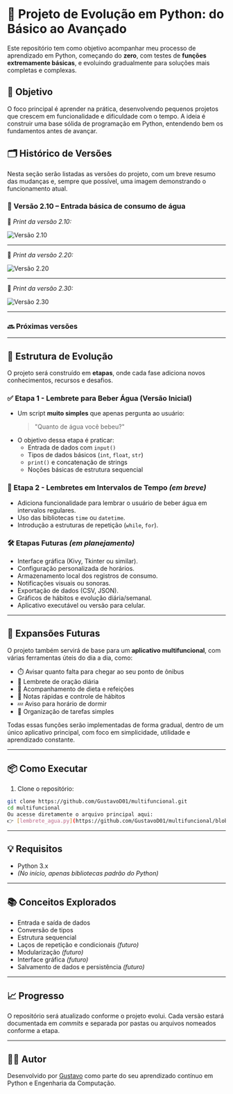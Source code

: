 # 🐍 Projeto de Evolução em Python: do Básico ao Avançado

Este repositório tem como objetivo acompanhar meu processo de aprendizado em Python, começando do **zero**, com testes de **funções extremamente básicas**, e evoluindo gradualmente para soluções mais completas e complexas.

## 🚀 Objetivo

O foco principal é aprender na prática, desenvolvendo pequenos projetos que crescem em funcionalidade e dificuldade com o tempo. A ideia é construir uma base sólida de programação em Python, entendendo bem os fundamentos antes de avançar.

## 🗂️ Histórico de Versões

Nesta seção serão listadas as versões do projeto, com um breve resumo das mudanças e, sempre que possível, uma imagem demonstrando o funcionamento atual.

### 📌 Versão 2.10 – Entrada básica de consumo de água

📸 *Print da versão 2.10:*

![Versão 2.10](prints/versao_2.10.png)

---

📸 *Print da versão 2.20:*

![Versão 2.20](prints/versao_2.20.png)

---

📸 *Print da versão 2.30:*

![Versão 2.30](prints/versao_2.30.png)

---

### 🔜 Próximas versões

---

## 🧠 Estrutura de Evolução

O projeto será construído em **etapas**, onde cada fase adiciona novos conhecimentos, recursos e desafios.

### ✅ Etapa 1 - Lembrete para Beber Água (Versão Inicial)
- Um script **muito simples** que apenas pergunta ao usuário:
  > "Quanto de água você bebeu?"
- O objetivo dessa etapa é praticar:
  - Entrada de dados com `input()`
  - Tipos de dados básicos (`int`, `float`, `str`)
  - `print()` e concatenação de strings
  - Noções básicas de estrutura sequencial

### 🔄 Etapa 2 - Lembretes em Intervalos de Tempo *(em breve)*
- Adiciona funcionalidade para lembrar o usuário de beber água em intervalos regulares.
- Uso das bibliotecas `time` ou `datetime`.
- Introdução a estruturas de repetição (`while`, `for`).

### 🛠️ Etapas Futuras *(em planejamento)*
- Interface gráfica (Kivy, Tkinter ou similar).
- Configuração personalizada de horários.
- Armazenamento local dos registros de consumo.
- Notificações visuais ou sonoras.
- Exportação de dados (CSV, JSON).
- Gráficos de hábitos e evolução diária/semanal.
- Aplicativo executável ou versão para celular.

---

## 🌟 Expansões Futuras

O projeto também servirá de base para um **aplicativo multifuncional**, com várias ferramentas úteis do dia a dia, como:

- ⏱️ Avisar quanto falta para chegar ao seu ponto de ônibus
- 🙏 Lembrete de oração diária
- 🥗 Acompanhamento de dieta e refeições
- 🧠 Notas rápidas e controle de hábitos
- 💤 Aviso para horário de dormir
- 📅 Organização de tarefas simples

Todas essas funções serão implementadas de forma gradual, dentro de um único aplicativo principal, com foco em simplicidade, utilidade e aprendizado constante.

---

## 📦 Como Executar

1. Clone o repositório:
```bash
git clone https://github.com/GustavoD01/multifuncional.git
cd multifuncional
Ou acesse diretamente o arquivo principal aqui:  
👉 [lembrete_agua.py](https://github.com/GustavoD01/multifuncional/blob/main/lembrete_agua.py)
```
---

## 💡 Requisitos

- Python 3.x  
- *(No início, apenas bibliotecas padrão do Python)*

---

## 📚 Conceitos Explorados

- Entrada e saída de dados  
- Conversão de tipos  
- Estrutura sequencial  
- Laços de repetição e condicionais *(futuro)*  
- Modularização *(futuro)*  
- Interface gráfica *(futuro)*  
- Salvamento de dados e persistência *(futuro)*

---

## 📈 Progresso

O repositório será atualizado conforme o projeto evolui. Cada versão estará documentada em *commits* e separada por pastas ou arquivos nomeados conforme a etapa.

---

## 🧑‍💻 Autor

Desenvolvido por [Gustavo](https://github.com/GustavoD01) como parte do seu aprendizado contínuo em Python e Engenharia da Computação.